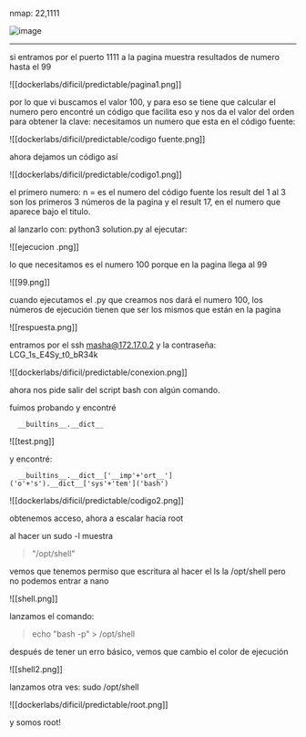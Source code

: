 nmap: 22,1111

![image](https://github.com/user-attachments/assets/0c11c818-e3ca-405a-87e7-5051cb6da1cf)

---
si entramos por el puerto 1111 a la pagina muestra resultados de numero hasta el 99

![[dockerlabs/dificil/predictable/pagina1.png]]

por lo que vi buscamos el valor 100, y para eso se tiene que calcular el numero pero encontré un código que facilita eso y nos da el valor del orden para obtener la clave:
necesitamos un numero que esta en el código fuente:

![[dockerlabs/dificil/predictable/codigo fuente.png]]

ahora dejamos un código así

![[dockerlabs/dificil/predictable/codigo1.png]]

el primero numero:
n = es el numero del código fuente
los result del 1 al 3 son los primeros 3 números de la pagina
y el result 17, en el numero que aparece bajo el titulo. 

al lanzarlo con: python3 solution.py
al ejecutar:

![[ejecucion .png]]

lo que necesitamos es el numero 100 porque en la pagina llega al 99

![[99.png]]

cuando ejecutamos el .py que creamos nos dará el numero 100, los números de ejecución tienen que ser los mismos que están en la pagina 

![[respuesta.png]]

entramos por el ssh masha@172.17.0.2 y la contraseña: LCG_1s_E4Sy_t0_bR34k

![[dockerlabs/dificil/predictable/conexion.png]]

ahora nos pide salir del script bash con algún comando.

fuimos probando y encontré

      __builtins__.__dict__

![[test.png]]

y encontré: 

      __builtins__.__dict__['__imp'+'ort__']('o'+'s').__dict__['sys'+'tem']('bash')

![[dockerlabs/dificil/predictable/codigo2.png]]

obtenemos acceso, ahora a escalar hacia root

al hacer un sudo -l muestra 
> "/opt/shell"

vemos que tenemos permiso que escritura al hacer el ls la /opt/shell
pero no podemos entrar a nano

![[shell.png]]

lanzamos el comando:

>echo "bash -p" > /opt/shell

después de tener un erro básico, vemos que cambio el color de ejecución

![[shell2.png]]

lanzamos otra ves: sudo /opt/shell

![[dockerlabs/dificil/predictable/root.png]]

y somos root!

